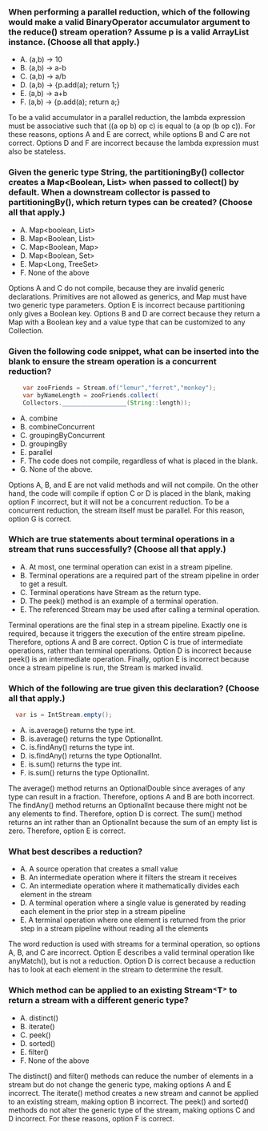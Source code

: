 ### When performing a parallel reduction, which of the following would make a valid BinaryOperator<Integer> accumulator argument to the reduce() stream operation? Assume p is a valid ArrayList<Integer> instance. (Choose all that apply.)
*  A. (a,b) -> 10
*  B. (a,b) -> a-b
*  C. (a,b) -> a/b
*  D. (a,b) -> {p.add(a); return 1;}
*  E. (a,b) -> a+b
*  F. (a,b) -> {p.add(a); return a;}

To be a valid accumulator in a parallel reduction, the lambda expression must be associative such that ((a op b) op c) is equal to (a op (b op c)).
For these reasons, options A and E are correct, while options B and C are not correct.
Options D and F are incorrect because the lambda expression must also be stateless.


### Given the generic type String, the partitioningBy() collector creates a Map<Boolean, List<String>> when passed to collect() by default. When a downstream collector is passed to partitioningBy(), which return types can be created? (Choose all that apply.)
*  A. Map<boolean, List<String>>
* B. Map<Boolean, List<String>>
* C. Map<Boolean, Map<String>>
* D. Map<Boolean, Set<String>>
* E. Map<Long, TreeSet<String>>
* F. None of the above

Options A and C do not compile, because they are invalid generic declarations.
Primitives are not allowed as generics, and Map must have two generic type parameters.
Option E is incorrect because partitioning only gives a Boolean key.
Options B and D are correct because they return a Map with a Boolean key and a value type that can be customized to any Collection.

### Given the following code snippet, what can be inserted into the blank to ensure the stream operation is a concurrent reduction?
```java
    var zooFriends = Stream.of("lemur","ferret","monkey");
    var byNameLength = zooFriends.collect(
    Collectors.__________________(String::length));

```
*  A. combine
*  B. combineConcurrent
*  C. groupingByConcurrent
*  D. groupingBy
*  E. parallel
*  F. The code does not compile, regardless of what is placed in the blank.
*  G. None of the above.

Options A, B, and E are not valid methods and will not compile.
On the other hand, the code will compile if option C or D is placed in the blank, making option F incorrect, but it will not be a concurrent reduction.
To be a concurrent reduction, the stream itself must be parallel. For this reason, option G is correct.

### Which are true statements about terminal operations in a stream that runs successfully? (Choose all that apply.)
* A. At most, one terminal operation can exist in a stream pipeline.
* B. Terminal operations are a required part of the stream pipeline in order to get a result.
* C. Terminal operations have Stream as the return type.
* D. The peek() method is an example of a terminal operation.
* E. The referenced Stream may be used after calling a terminal operation.

Terminal operations are the final step in a stream pipeline. Exactly one is required, because it triggers the execution of the entire stream pipeline.
Therefore, options A and B are correct. Option C is true of intermediate operations, rather than terminal operations.
Option D is incorrect because peek() is an intermediate operation.
Finally, option E is incorrect because once a stream pipeline is run, the Stream is marked invalid.

### Which of the following are true given this declaration? (Choose all that apply.)
```java
  var is = IntStream.empty();
```

* A. is.average() returns the type int.
* B. is.average() returns the type OptionalInt.
* C. is.findAny() returns the type int.
* D. is.findAny() returns the type OptionalInt.
* E. is.sum() returns the type int.
* F. is.sum() returns the type OptionalInt.

The average() method returns an OptionalDouble since averages of any type can result in a fraction.
Therefore, options A and B are both incorrect.
The findAny() method returns an OptionalInt because there might not be any elements to find.
Therefore, option D is correct.
The sum() method returns an int rather than an OptionalInt because the sum of an empty list is zero.
Therefore, option E is correct.

### What best describes a reduction?
*  A. A source operation that creates a small value
*  B. An intermediate operation where it filters the stream it receives
*  C. An intermediate operation where it mathematically divides each element in the stream
*  D. A terminal operation where a single value is generated by reading each element in the prior step in a stream pipeline
*  E. A terminal operation where one element is returned from the prior step in a stream pipeline without reading all the elements

The word reduction is used with streams for a terminal operation,
so options A, B, and C are incorrect.
Option E describes a valid terminal operation like anyMatch(), but is not a reduction.
Option D is correct because a reduction has to look at each element in the stream to determine the result.

### Which method can be applied to an existing Stream˂T˃ to return a stream with a different generic type?
* A. distinct()
* B. iterate()
* C. peek()
* D. sorted()
* E. filter()
* F. None of the above

The distinct() and filter() methods can reduce the number of elements in a stream but do not change the generic type,
making options A and E incorrect.
The iterate() method creates a new stream and cannot be applied to an existing stream,
making option B incorrect.
The peek() and sorted() methods do not alter the generic type of the stream,
making options C and D incorrect. For these reasons, option F is correct.



